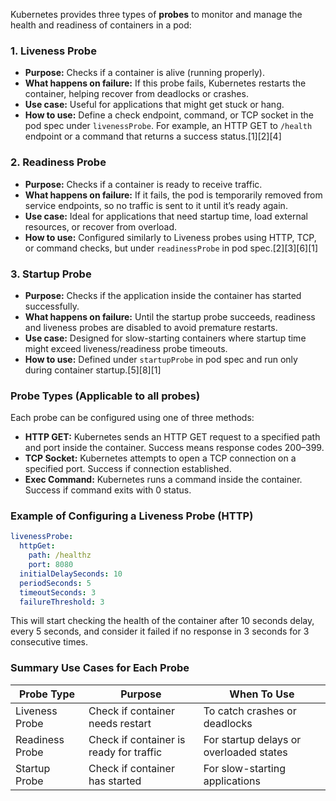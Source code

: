 Kubernetes provides three types of **probes** to monitor and manage the health and readiness of containers in a pod:

### 1. Liveness Probe
- **Purpose:** Checks if a container is alive (running properly).
- **What happens on failure:** If this probe fails, Kubernetes restarts the container, helping recover from deadlocks or crashes.
- **Use case:** Useful for applications that might get stuck or hang.
- **How to use:** Define a check endpoint, command, or TCP socket in the pod spec under `livenessProbe`. For example, an HTTP GET to `/health` endpoint or a command that returns a success status.[1][2][4]

### 2. Readiness Probe
- **Purpose:** Checks if a container is ready to receive traffic.
- **What happens on failure:** If it fails, the pod is temporarily removed from service endpoints, so no traffic is sent to it until it’s ready again.
- **Use case:** Ideal for applications that need startup time, load external resources, or recover from overload.
- **How to use:** Configured similarly to Liveness probes using HTTP, TCP, or command checks, but under `readinessProbe` in pod spec.[2][3][6][1]

### 3. Startup Probe
- **Purpose:** Checks if the application inside the container has started successfully.
- **What happens on failure:** Until the startup probe succeeds, readiness and liveness probes are disabled to avoid premature restarts.
- **Use case:** Designed for slow-starting containers where startup time might exceed liveness/readiness probe timeouts.
- **How to use:** Defined under `startupProbe` in pod spec and run only during container startup.[5][8][1]

### Probe Types (Applicable to all probes)
Each probe can be configured using one of three methods:
- **HTTP GET:** Kubernetes sends an HTTP GET request to a specified path and port inside the container. Success means response codes 200–399.
- **TCP Socket:** Kubernetes attempts to open a TCP connection on a specified port. Success if connection established.
- **Exec Command:** Kubernetes runs a command inside the container. Success if command exits with 0 status.

### Example of Configuring a Liveness Probe (HTTP)

```yaml
livenessProbe:
  httpGet:
    path: /healthz
    port: 8080
  initialDelaySeconds: 10
  periodSeconds: 5
  timeoutSeconds: 3
  failureThreshold: 3
```

This will start checking the health of the container after 10 seconds delay, every 5 seconds, and consider it failed if no response in 3 seconds for 3 consecutive times.

### Summary Use Cases for Each Probe

| Probe Type     | Purpose                                   | When To Use                               |
|----------------|-------------------------------------------|------------------------------------------|
| Liveness Probe | Check if container needs restart          | To catch crashes or deadlocks            |
| Readiness Probe| Check if container is ready for traffic   | For startup delays or overloaded states  |
| Startup Probe  | Check if container has started             | For slow-starting applications            |

